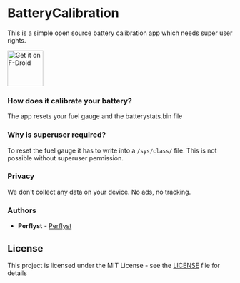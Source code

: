 BatteryCalibration
==================

This is a simple open source battery calibration app which needs super user rights.

[<img src="https://f-droid.org/badge/get-it-on.png"
      alt="Get it on F-Droid"
      height="80">](https://f-droid.org/packages/de.perflyst.batterycalibration/)
      

### How does it calibrate your battery?

The app resets your fuel gauge and the batterystats.bin file


### Why is superuser required?

To reset the fuel gauge it has to write into a `/sys/class/` file. This is not possible without superuser permission.


### Privacy

We don't collect any data on your device. No ads, no tracking.


### Authors

* **Perflyst** - [Perflyst](https://github.com/Perflyst/)

## License

This project is licensed under the MIT License - see the [LICENSE](LICENSE) file for details
